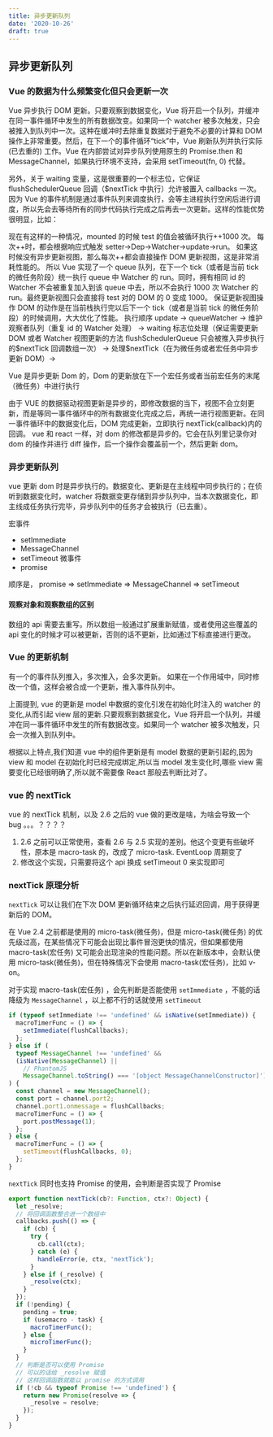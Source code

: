 ```yaml
---
title: 异步更新队列
date: '2020-10-26'
draft: true
---
```


## 异步更新队列

### Vue 的数据为什么频繁变化但只会更新一次

Vue 异步执行 DOM 更新。只要观察到数据变化，Vue 将开启一个队列，并缓冲在同一事件循环中发生的所有数据改变。如果同一个 watcher 被多次触发，只会被推入到队列中一次。这种在缓冲时去除重复数据对于避免不必要的计算和 DOM 操作上非常重要。然后，在下一个的事件循环“tick”中，Vue 刷新队列并执行实际 (已去重的) 工作。Vue 在内部尝试对异步队列使用原生的 Promise.then 和 MessageChannel，如果执行环境不支持，会采用 setTimeout(fn, 0) 代替。

另外，关于 waiting 变量，这是很重要的一个标志位，它保证 flushSchedulerQueue 回调（\$nextTick 中执行）允许被置入 callbacks 一次。
因为 Vue 的事件机制是通过事件队列来调度执行，会等主进程执行空闲后进行调度，所以先会去等待所有的同步代码执行完成之后再去一次更新。这样的性能优势很明显，比如：

现在有这样的一种情况，mounted 的时候 test 的值会被循环执行++1000 次。 每次++时，都会根据响应式触发 setter->Dep->Watcher->update->run。 如果这时候没有异步更新视图，那么每次++都会直接操作 DOM 更新视图，这是非常消耗性能的。 所以 Vue 实现了一个 queue 队列，在下一个 tick（或者是当前 tick 的微任务阶段）统一执行 queue 中 Watcher 的 run。同时，拥有相同 id 的 Watcher 不会被重复加入到该 queue 中去，所以不会执行 1000 次 Watcher 的 run。最终更新视图只会直接将 test 对的 DOM 的 0 变成 1000。 保证更新视图操作 DOM 的动作是在当前栈执行完以后下一个 tick（或者是当前 tick 的微任务阶段）的时候调用，大大优化了性能。
执行顺序 update -> queueWatcher -> 维护观察者队列（重复 id 的 Watcher 处理） -> waiting 标志位处理（保证需要更新 DOM 或者 Watcher 视图更新的方法 flushSchedulerQueue 只会被推入异步执行的$nextTick 回调数组一次） -> 处理\$nextTick（在为微任务或者宏任务中异步更新 DOM）->

Vue 是异步更新 Dom 的，Dom 的更新放在下一个宏任务或者当前宏任务的末尾（微任务）中进行执行

由于 VUE 的数据驱动视图更新是异步的，即修改数据的当下，视图不会立刻更新，而是等同一事件循环中的所有数据变化完成之后，再统一进行视图更新。在同一事件循环中的数据变化后，DOM 完成更新，立即执行 nextTick(callback)内的回调。
vue 和 react 一样，对 dom 的修改都是异步的。它会在队列里记录你对 dom 的操作并进行 diff 操作，后一个操作会覆盖前一个，然后更新 dom。

### 异步更新队列

vue 更新 dom 时是异步执行的。数据变化、更新是在主线程中同步执行的；在侦听到数据变化时，watcher 将数据变更存储到异步队列中，当本次数据变化，即主线成任务执行完毕，异步队列中的任务才会被执行（已去重）。

宏事件

- setImmediate
- MessageChannel
- setTimeout
  微事件
- promise

顺序是， promise => setImmediate => MessageChannel => setTimeout

#### 观察对象和观察数组的区别

数组的 api 需要去重写。所以数组一般通过扩展重新赋值，或者使用这些覆盖的 api 变化的时候才可以被更新，否则的话不更新，比如通过下标直接进行更改。

### Vue 的更新机制

有一个的事件队列推入，多次推入，会多次更新。 如果在一个作用域中，同时修改一个值，这样会被合成一个更新，推入事件队列中。

上面提到, vue 的更新是 model 中数据的变化引发在初始化时注入的 watcher 的变化,从而引起 view 层的更新.只要观察到数据变化，Vue 将开启一个队列，并缓冲在同一事件循环中发生的所有数据改变。如果同一个 watcher 被多次触发，只会一次推入到队列中。

根据以上特点,我们知道 vue 中的组件更新是有 model 数据的更新引起的,因为 view 和 model 在初始化时已经完成绑定,所以当 model 发生变化时,哪些 view 需要变化已经很明确了,所以就不需要像 React 那般去判断比对了。

### vue 的 nextTick

vue 的 nextTick 机制，以及 2.6 之后的 vue 做的更改是啥，为啥会导致一个 bug 。。。？？？？

1. 2.6 之前可以正常使用，查看 2.6 与 2.5 实现的差别。他这个变更有些破坏性，原本是 macro-task 的，改成了 micro-task. EventLoop 周期变了
2. 修改这个实现，只需要将这个 api 换成 setTimeout 0 来实现即可

### nextTick 原理分析

`nextTick` 可以让我们在下次 DOM 更新循环结束之后执行延迟回调，用于获得更新后的 DOM。

在 Vue 2.4 之前都是使用的 micro-task(微任务)，但是 micro-task(微任务) 的优先级过高，在某些情况下可能会出现比事件冒泡更快的情况，但如果都使用 macro-task(宏任务) 又可能会出现渲染的性能问题。所以在新版本中，会默认使用 micro-task(微任务)，但在特殊情况下会使用 macro-task(宏任务)，比如 v-on。

对于实现 macro-task(宏任务) ，会先判断是否能使用 `setImmediate` ，不能的话降级为 `MessageChannel` ，以上都不行的话就使用 `setTimeout`

```js
if (typeof setImmediate !== 'undefined' && isNative(setImmediate)) {
  macroTimerFunc = () => {
    setImmediate(flushCallbacks);
  };
} else if (
  typeof MessageChannel !== 'undefined' &&
  (isNative(MessageChannel) ||
    // PhantomJS
    MessageChannel.toString() === '[object MessageChannelConstructor]')
) {
  const channel = new MessageChannel();
  const port = channel.port2;
  channel.port1.onmessage = flushCallbacks;
  macroTimerFunc = () => {
    port.postMessage(1);
  };
} else {
  macroTimerFunc = () => {
    setTimeout(flushCallbacks, 0);
  };
}
```

`nextTick` 同时也支持 Promise 的使用，会判断是否实现了 Promise

```js
export function nextTick(cb?: Function, ctx?: Object) {
  let _resolve;
  // 将回调函数整合进一个数组中
  callbacks.push(() => {
    if (cb) {
      try {
        cb.call(ctx);
      } catch (e) {
        handleError(e, ctx, 'nextTick');
      }
    } else if (_resolve) {
      _resolve(ctx);
    }
  });
  if (!pending) {
    pending = true;
    if (usemacro - task) {
      macroTimerFunc();
    } else {
      microTimerFunc();
    }
  }
  // 判断是否可以使用 Promise
  // 可以的话给 _resolve 赋值
  // 这样回调函数就能以 promise 的方式调用
  if (!cb && typeof Promise !== 'undefined') {
    return new Promise(resolve => {
      _resolve = resolve;
    });
  }
}
```

